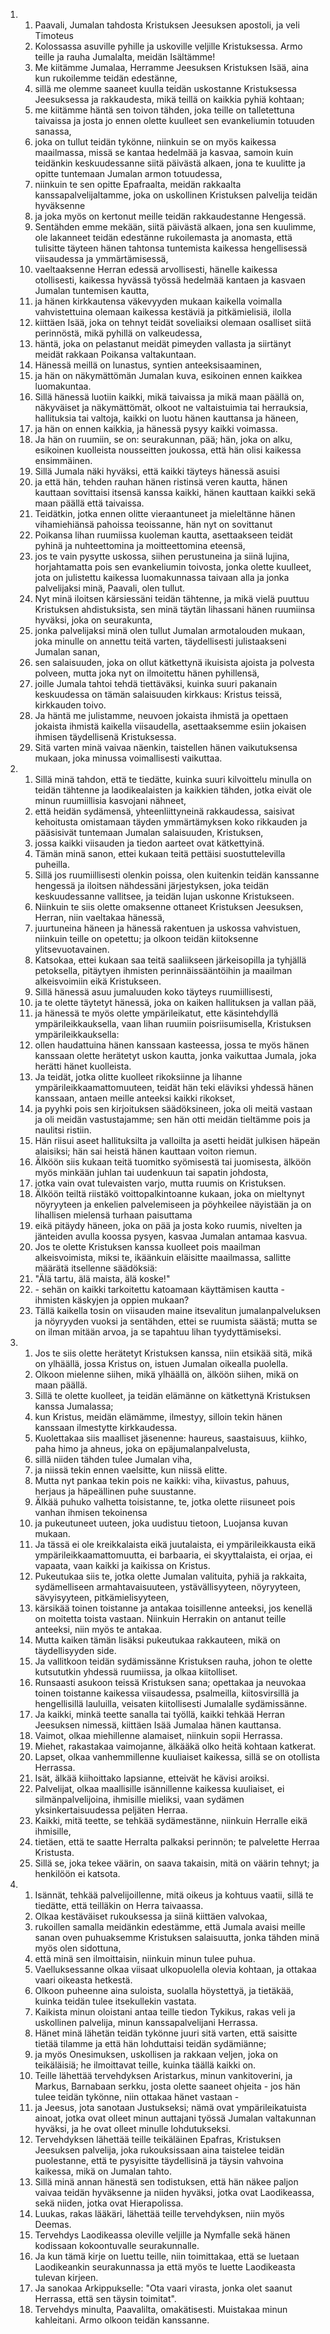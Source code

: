 <ol>
  <li>
    <ol>
      <li>Paavali, Jumalan tahdosta Kristuksen Jeesuksen apostoli, ja veli Timoteus</li>
      <li>Kolossassa asuville pyhille ja uskoville veljille Kristuksessa. Armo teille ja rauha Jumalalta, meidän Isältämme!</li>
      <li>Me kiitämme Jumalaa, Herramme Jeesuksen Kristuksen Isää, aina kun rukoilemme teidän edestänne,</li>
      <li>sillä me olemme saaneet kuulla teidän uskostanne Kristuksessa Jeesuksessa ja rakkaudesta, mikä teillä on kaikkia pyhiä kohtaan;</li>
      <li>me kiitämme häntä sen toivon tähden, joka teille on talletettuna taivaissa ja josta jo ennen olette kuulleet sen evankeliumin totuuden sanassa,</li>
      <li>joka on tullut teidän tykönne, niinkuin se on myös kaikessa maailmassa, missä se kantaa hedelmää ja kasvaa, samoin kuin teidänkin keskuudessanne siitä päivästä alkaen, jona te kuulitte ja opitte tuntemaan Jumalan armon totuudessa,</li>
      <li>niinkuin te sen opitte Epafraalta, meidän rakkaalta kanssapalvelijaltamme, joka on uskollinen Kristuksen palvelija teidän hyväksenne</li>
      <li>ja joka myös on kertonut meille teidän rakkaudestanne Hengessä.</li>
      <li>Sentähden emme mekään, siitä päivästä alkaen, jona sen kuulimme, ole lakanneet teidän edestänne rukoilemasta ja anomasta, että tulisitte täyteen hänen tahtonsa tuntemista kaikessa hengellisessä viisaudessa ja ymmärtämisessä,</li>
      <li>vaeltaaksenne Herran edessä arvollisesti, hänelle kaikessa otollisesti, kaikessa hyvässä työssä hedelmää kantaen ja kasvaen Jumalan tuntemisen kautta,</li>
      <li>ja hänen kirkkautensa väkevyyden mukaan kaikella voimalla vahvistettuina olemaan kaikessa kestäviä ja pitkämielisiä, ilolla</li>
      <li>kiittäen Isää, joka on tehnyt teidät soveliaiksi olemaan osalliset siitä perinnöstä, mikä pyhillä on valkeudessa,</li>
      <li>häntä, joka on pelastanut meidät pimeyden vallasta ja siirtänyt meidät rakkaan Poikansa valtakuntaan.</li>
      <li>Hänessä meillä on lunastus, syntien anteeksisaaminen,</li>
      <li>ja hän on näkymättömän Jumalan kuva, esikoinen ennen kaikkea luomakuntaa.</li>
      <li>Sillä hänessä luotiin kaikki, mikä taivaissa ja mikä maan päällä on, näkyväiset ja näkymättömät, olkoot ne valtaistuimia tai herrauksia, hallituksia tai valtoja, kaikki on luotu hänen kauttansa ja häneen,</li>
      <li>ja hän on ennen kaikkia, ja hänessä pysyy kaikki voimassa.</li>
      <li>Ja hän on ruumiin, se on: seurakunnan, pää; hän, joka on alku, esikoinen kuolleista nousseitten joukossa, että hän olisi kaikessa ensimmäinen.</li>
      <li>Sillä Jumala näki hyväksi, että kaikki täyteys hänessä asuisi</li>
      <li>ja että hän, tehden rauhan hänen ristinsä veren kautta, hänen kauttaan sovittaisi itsensä kanssa kaikki, hänen kauttaan kaikki sekä maan päällä että taivaissa.</li>
      <li>Teidätkin, jotka ennen olitte vieraantuneet ja mieleltänne hänen vihamiehiänsä pahoissa teoissanne, hän nyt on sovittanut</li>
      <li>Poikansa lihan ruumiissa kuoleman kautta, asettaakseen teidät pyhinä ja nuhteettomina ja moitteettomina eteensä,</li>
      <li>jos te vain pysytte uskossa, siihen perustuneina ja siinä lujina, horjahtamatta pois sen evankeliumin toivosta, jonka olette kuulleet, jota on julistettu kaikessa luomakunnassa taivaan alla ja jonka palvelijaksi minä, Paavali, olen tullut.</li>
      <li>Nyt minä iloitsen kärsiessäni teidän tähtenne, ja mikä vielä puuttuu Kristuksen ahdistuksista, sen minä täytän lihassani hänen ruumiinsa hyväksi, joka on seurakunta,</li>
      <li>jonka palvelijaksi minä olen tullut Jumalan armotalouden mukaan, joka minulle on annettu teitä varten, täydellisesti julistaakseni Jumalan sanan,</li>
      <li>sen salaisuuden, joka on ollut kätkettynä ikuisista ajoista ja polvesta polveen, mutta joka nyt on ilmoitettu hänen pyhillensä,</li>
      <li>joille Jumala tahtoi tehdä tiettäväksi, kuinka suuri pakanain keskuudessa on tämän salaisuuden kirkkaus: Kristus teissä, kirkkauden toivo.</li>
      <li>Ja häntä me julistamme, neuvoen jokaista ihmistä ja opettaen jokaista ihmistä kaikella viisaudella, asettaaksemme esiin jokaisen ihmisen täydellisenä Kristuksessa.</li>
      <li>Sitä varten minä vaivaa näenkin, taistellen hänen vaikutuksensa mukaan, joka minussa voimallisesti vaikuttaa.</li>
    </ol>
  </li>
  <li>
    <ol>
      <li>Sillä minä tahdon, että te tiedätte, kuinka suuri kilvoittelu minulla on teidän tähtenne ja laodikealaisten ja kaikkien tähden, jotka eivät ole minun ruumiillisia kasvojani nähneet,</li>
      <li>että heidän sydämensä, yhteenliittyneinä rakkaudessa, saisivat kehoitusta omistamaan täyden ymmärtämyksen koko rikkauden ja pääsisivät tuntemaan Jumalan salaisuuden, Kristuksen,</li>
      <li>jossa kaikki viisauden ja tiedon aarteet ovat kätkettyinä.</li>
      <li>Tämän minä sanon, ettei kukaan teitä pettäisi suostuttelevilla puheilla.</li>
      <li>Sillä jos ruumiillisesti olenkin poissa, olen kuitenkin teidän kanssanne hengessä ja iloitsen nähdessäni järjestyksen, joka teidän keskuudessanne vallitsee, ja teidän lujan uskonne Kristukseen.</li>
      <li>Niinkuin te siis olette omaksenne ottaneet Kristuksen Jeesuksen, Herran, niin vaeltakaa hänessä,</li>
      <li>juurtuneina häneen ja hänessä rakentuen ja uskossa vahvistuen, niinkuin teille on opetettu; ja olkoon teidän kiitoksenne ylitsevuotavainen.</li>
      <li>Katsokaa, ettei kukaan saa teitä saaliikseen järkeisopilla ja tyhjällä petoksella, pitäytyen ihmisten perinnäissääntöihin ja maailman alkeisvoimiin eikä Kristukseen.</li>
      <li>Sillä hänessä asuu jumaluuden koko täyteys ruumiillisesti,</li>
      <li>ja te olette täytetyt hänessä, joka on kaiken hallituksen ja vallan pää,</li>
      <li>ja hänessä te myös olette ympärileikatut, ette käsintehdyllä ympärileikkauksella, vaan lihan ruumiin poisriisumisella, Kristuksen ympärileikkauksella:</li>
      <li>ollen haudattuina hänen kanssaan kasteessa, jossa te myös hänen kanssaan olette herätetyt uskon kautta, jonka vaikuttaa Jumala, joka herätti hänet kuolleista.</li>
      <li>Ja teidät, jotka olitte kuolleet rikoksiinne ja lihanne ympärileikkaamattomuuteen, teidät hän teki eläviksi yhdessä hänen kanssaan, antaen meille anteeksi kaikki rikokset,</li>
      <li>ja pyyhki pois sen kirjoituksen säädöksineen, joka oli meitä vastaan ja oli meidän vastustajamme; sen hän otti meidän tieltämme pois ja naulitsi ristiin.</li>
      <li>Hän riisui aseet hallituksilta ja valloilta ja asetti heidät julkisen häpeän alaisiksi; hän sai heistä hänen kauttaan voiton riemun.</li>
      <li>Älköön siis kukaan teitä tuomitko syömisestä tai juomisesta, älköön myös minkään juhlan tai uudenkuun tai sapatin johdosta,</li>
      <li>jotka vain ovat tulevaisten varjo, mutta ruumis on Kristuksen.</li>
      <li>Älköön teiltä riistäkö voittopalkintoanne kukaan, joka on mieltynyt nöyryyteen ja enkelien palvelemiseen ja pöyhkeilee näyistään ja on lihallisen mielensä turhaan paisuttama</li>
      <li>eikä pitäydy häneen, joka on pää ja josta koko ruumis, nivelten ja jänteiden avulla koossa pysyen, kasvaa Jumalan antamaa kasvua.</li>
      <li>Jos te olette Kristuksen kanssa kuolleet pois maailman alkeisvoimista, miksi te, ikäänkuin eläisitte maailmassa, sallitte määrätä itsellenne säädöksiä:</li>
      <li>"Älä tartu, älä maista, älä koske!"</li>
      <li>- sehän on kaikki tarkoitettu katoamaan käyttämisen kautta - ihmisten käskyjen ja oppien mukaan?</li>
      <li>Tällä kaikella tosin on viisauden maine itsevalitun jumalanpalveluksen ja nöyryyden vuoksi ja sentähden, ettei se ruumista säästä; mutta se on ilman mitään arvoa, ja se tapahtuu lihan tyydyttämiseksi.</li>
    </ol>
  </li>
  <li>
    <ol>
      <li>Jos te siis olette herätetyt Kristuksen kanssa, niin etsikää sitä, mikä on ylhäällä, jossa Kristus on, istuen Jumalan oikealla puolella.</li>
      <li>Olkoon mielenne siihen, mikä ylhäällä on, älköön siihen, mikä on maan päällä.</li>
      <li>Sillä te olette kuolleet, ja teidän elämänne on kätkettynä Kristuksen kanssa Jumalassa;</li>
      <li>kun Kristus, meidän elämämme, ilmestyy, silloin tekin hänen kanssaan ilmestytte kirkkaudessa.</li>
      <li>Kuolettakaa siis maalliset jäsenenne: haureus, saastaisuus, kiihko, paha himo ja ahneus, joka on epäjumalanpalvelusta,</li>
      <li>sillä niiden tähden tulee Jumalan viha,</li>
      <li>ja niissä tekin ennen vaelsitte, kun niissä elitte.</li>
      <li>Mutta nyt pankaa tekin pois ne kaikki: viha, kiivastus, pahuus, herjaus ja häpeällinen puhe suustanne.</li>
      <li>Älkää puhuko valhetta toisistanne, te, jotka olette riisuneet pois vanhan ihmisen tekoinensa</li>
      <li>ja pukeutuneet uuteen, joka uudistuu tietoon, Luojansa kuvan mukaan.</li>
      <li>Ja tässä ei ole kreikkalaista eikä juutalaista, ei ympärileikkausta eikä ympärileikkaamattomuutta, ei barbaaria, ei skyyttalaista, ei orjaa, ei vapaata, vaan kaikki ja kaikissa on Kristus.</li>
      <li>Pukeutukaa siis te, jotka olette Jumalan valituita, pyhiä ja rakkaita, sydämelliseen armahtavaisuuteen, ystävällisyyteen, nöyryyteen, sävyisyyteen, pitkämielisyyteen,</li>
      <li>kärsikää toinen toistanne ja antakaa toisillenne anteeksi, jos kenellä on moitetta toista vastaan. Niinkuin Herrakin on antanut teille anteeksi, niin myös te antakaa.</li>
      <li>Mutta kaiken tämän lisäksi pukeutukaa rakkauteen, mikä on täydellisyyden side.</li>
      <li>Ja vallitkoon teidän sydämissänne Kristuksen rauha, johon te olette kutsututkin yhdessä ruumiissa, ja olkaa kiitolliset.</li>
      <li>Runsaasti asukoon teissä Kristuksen sana; opettakaa ja neuvokaa toinen toistanne kaikessa viisaudessa, psalmeilla, kiitosvirsillä ja hengellisillä lauluilla, veisaten kiitollisesti Jumalalle sydämissänne.</li>
      <li>Ja kaikki, minkä teette sanalla tai työllä, kaikki tehkää Herran Jeesuksen nimessä, kiittäen Isää Jumalaa hänen kauttansa.</li>
      <li>Vaimot, olkaa miehillenne alamaiset, niinkuin sopii Herrassa.</li>
      <li>Miehet, rakastakaa vaimojanne, älkääkä olko heitä kohtaan katkerat.</li>
      <li>Lapset, olkaa vanhemmillenne kuuliaiset kaikessa, sillä se on otollista Herrassa.</li>
      <li>Isät, älkää kiihoittako lapsianne, etteivät he kävisi aroiksi.</li>
      <li>Palvelijat, olkaa maallisille isännillenne kaikessa kuuliaiset, ei silmänpalvelijoina, ihmisille mieliksi, vaan sydämen yksinkertaisuudessa peljäten Herraa.</li>
      <li>Kaikki, mitä teette, se tehkää sydämestänne, niinkuin Herralle eikä ihmisille,</li>
      <li>tietäen, että te saatte Herralta palkaksi perinnön; te palvelette Herraa Kristusta.</li>
      <li>Sillä se, joka tekee väärin, on saava takaisin, mitä on väärin tehnyt; ja henkilöön ei katsota.</li>
    </ol>
  </li>
  <li>
    <ol>
      <li>Isännät, tehkää palvelijoillenne, mitä oikeus ja kohtuus vaatii, sillä te tiedätte, että teilläkin on Herra taivaassa.</li>
      <li>Olkaa kestäväiset rukouksessa ja siinä kiittäen valvokaa,</li>
      <li>rukoillen samalla meidänkin edestämme, että Jumala avaisi meille sanan oven puhuaksemme Kristuksen salaisuutta, jonka tähden minä myös olen sidottuna,</li>
      <li>että minä sen ilmoittaisin, niinkuin minun tulee puhua.</li>
      <li>Vaelluksessanne olkaa viisaat ulkopuolella olevia kohtaan, ja ottakaa vaari oikeasta hetkestä.</li>
      <li>Olkoon puheenne aina suloista, suolalla höystettyä, ja tietäkää, kuinka teidän tulee itsekullekin vastata.</li>
      <li>Kaikista minun oloistani antaa teille tiedon Tykikus, rakas veli ja uskollinen palvelija, minun kanssapalvelijani Herrassa.</li>
      <li>Hänet minä lähetän teidän tykönne juuri sitä varten, että saisitte tietää tilamme ja että hän lohduttaisi teidän sydämiänne;</li>
      <li>ja myös Onesimuksen, uskollisen ja rakkaan veljen, joka on teikäläisiä; he ilmoittavat teille, kuinka täällä kaikki on.</li>
      <li>Teille lähettää tervehdyksen Aristarkus, minun vankitoverini, ja Markus, Barnabaan serkku, josta olette saaneet ohjeita - jos hän tulee teidän tykönne, niin ottakaa hänet vastaan -</li>
      <li>ja Jeesus, jota sanotaan Justukseksi; nämä ovat ympärileikatuista ainoat, jotka ovat olleet minun auttajani työssä Jumalan valtakunnan hyväksi, ja he ovat olleet minulle lohdutukseksi.</li>
      <li>Tervehdyksen lähettää teille teikäläinen Epafras, Kristuksen Jeesuksen palvelija, joka rukouksissaan aina taistelee teidän puolestanne, että te pysyisitte täydellisinä ja täysin vahvoina kaikessa, mikä on Jumalan tahto.</li>
      <li>Sillä minä annan hänestä sen todistuksen, että hän näkee paljon vaivaa teidän hyväksenne ja niiden hyväksi, jotka ovat Laodikeassa, sekä niiden, jotka ovat Hierapolissa.</li>
      <li>Luukas, rakas lääkäri, lähettää teille tervehdyksen, niin myös Deemas.</li>
      <li>Tervehdys Laodikeassa oleville veljille ja Nymfalle sekä hänen kodissaan kokoontuvalle seurakunnalle.</li>
      <li>Ja kun tämä kirje on luettu teille, niin toimittakaa, että se luetaan Laodikeankin seurakunnassa ja että myös te luette Laodikeasta tulevan kirjeen.</li>
      <li>Ja sanokaa Arkippukselle: "Ota vaari virasta, jonka olet saanut Herrassa, että sen täysin toimitat".</li>
      <li>Tervehdys minulta, Paavalilta, omakätisesti. Muistakaa minun kahleitani. Armo olkoon teidän kanssanne.</li>
    </ol>
  </li>
</ol>